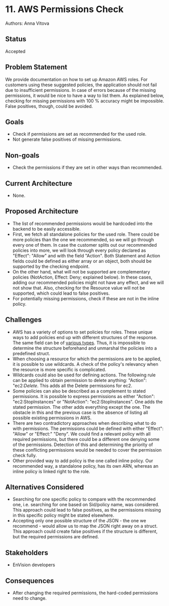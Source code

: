 # 11. AWS Permissions Check

Authors: Anna Vitova


## Status

Accepted


## Problem Statement

We provide documentation on how to set up Amazon AWS roles. For customers using these suggested policies, the application should not fail due to insufficient permissions. In case of errors because of the missing permissions, it would be nice to have a way to list them.
As explained below, checking for missing permissions with 100 % accuracy might be impossible. False positives, though, could be avoided.

## Goals

* Check if permissions are set as recommended for the used role.
* Not generate false positives of missing permissions.


## Non-goals

* Check the permissions if they are set in other ways than recommended.


## Current Architecture

* None.


## Proposed Architecture

* The list of recommended permissions would be hardcoded into the backend to be easily accessible.
* First, we fetch all standalone policies for the used role. There could be more policies than the one we recommended, so we will go through every one of them. In case the customer splits out our recommended policies into more, we will look through every policy declared as "Effect": "Allow" and with the field "Action". Both Statement and Action fields could be defined as either array or an object, both should be supported by the checking endpoint.
* On the other hand, what will not be supported are complementary policies (NotAction, Effect: Deny; explained below). In these cases, adding our recommended policies might not have any effect, and we will not show that. Also, checking for the Resource value will not be supported, which could lead to false positives.
* For potentially missing permissions, check if these are not in the inline policy.


## Challenges

* AWS has a variety of options to set policies for roles. These unique ways to add policies end up with different structures of the response. The same field can be of [various types](https://docs.aws.amazon.com/IAM/latest/UserGuide/reference_policies_grammar.html). Thus, it is impossible to determine the structure beforehand and unmarshal the policies into a predefined struct.
* When choosing a resource for which the permissions are to be applied, it is possible to use wildcards. A check of the policy's relevancy when the resource is more specific is complicated.
* Wildcards could also be used for defining actions. The following rule can be applied to obtain permission to delete anything: "Action": "ec2:*Delete*. This adds all the Delete permissions for ec2.
* Some policies can also be described as a complement to stated permissions. It is possible to express permissions as either "Action": "ec2:StopInstances" or "NotAction": "ec2:StopInstances". One adds the stated permission. The other adds everything except the one. The obstacle in this and the previous case is the absence of listing all possible existing permissions in AWS.
* There are two contradictory approaches when describing what to do with permissions. The permissions could be defined with either "Effect": "Allow" or "Effect:" "Deny". We could find a relevant policy with all required permissions, but there could be a different one denying some of the permissions. Detection of this and determining the priority of these conflicting permissions would be needed to cover the permission check fully.
* Other provided way to add policy is the one called inline policy. Our recommended way, a standalone policy, has its own ARN, whereas an inline policy is linked right to the role.

## Alternatives Considered

* Searching for one specific policy to compare with the recommended one, i.e. searching for one based on Sid/policy name, was considered. This approach could lead to false positives, as the permissions missing in this specific policy might be stated elsewhere.
* Accepting only one possible structure of the JSON - the one we recommend - would allow us to map the JSON right away on a struct. This approach could create false positives if the structure is different, but the required permissions are defined.

## Stakeholders

* EnVision developers


## Consequences

* After changing the required permissions, the hard-coded permissions need to change.
